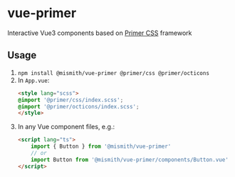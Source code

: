 # vue-primer

Interactive Vue3 components based on [Primer CSS](https://primer.style/css/) framework

## Usage

1. `npm install @mismith/vue-primer @primer/css @primer/octicons`
2. In `App.vue`: 
    ```html
    <style lang="scss">
    @import '@primer/css/index.scss';
    @import '@primer/octicons/index.scss';
    </style>
    ```
3. In any Vue component files, e.g.: 
    ```html
    <script lang="ts">
        import { Button } from '@mismith/vue-primer'
        // or
        import Button from '@mismith/vue-primer/components/Button.vue'
    </script>
    ```
